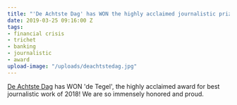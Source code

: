 ```yaml
---
title: "'De Achtste Dag' has WON the highly acclaimed journalistic prize, De Tegel!"
date: 2019-03-25 09:16:00 Z
tags:
- financial crisis
- trichet
- banking
- journalistic
- award
upload-image: "/uploads/deachtstedag.jpg"
---
```


[De Achtste Dag](https://vimeo.com/265987984) has WON 'de Tegel', the highly acclaimed award for best journalistic work of 2018! We are so immensely honored and proud.